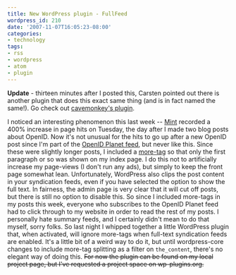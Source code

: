 ```yaml
---
title: New WordPress plugin - FullFeed
wordpress_id: 210
date: '2007-11-07T16:05:23-08:00'
categories:
- technology
tags:
- rss
- wordpress
- atom
- plugin
---
```

**Update** - thirteen minutes after I posted this, Carsten pointed out there is another plugin that does this exact same
thing (and is in fact named the same!).  Go check out [cavemonkey's plugin][cavemonkey].

[cavemonkey]: http://cavemonkey50.com/code/full-feed/

I noticed an interesting phenomenon this last week -- [Mint][] recorded a 400% increase in page hits on Tuesday, the day
after I made two blog posts about OpenID.  Now it's not unusual for the hits to go up after a new OpenID post since I'm
part of the [OpenID Planet feed][], but never like this.  Since these were slightly longer posts, I included a
[more-tag][] so that only the first paragraph or so was shown on my index page.  I do this not to artificially increase
my page-views (I don't run any ads), but simply to keep the front page somewhat lean.  Unfortunately, WordPress also
clips the post content in your syndication feeds, even if you have selected the option to show the full text.  In
fairness, the admin page is very clear that it will cut off posts, but there is still no option to disable this.  So
since I included more-tags in my posts this week, everyone who subscribes to the OpenID Planet feed had to click through
to my website in order to read the rest of my posts.  I personally hate summary feeds, and I certainly didn't mean to do
that myself, sorry folks.  So last night I whipped together a little WordPress plugin that, when activated, will ignore
more-tags when full-text syndication feeds are enabled.  It's a little bit of a weird way to do it, but until
wordpress-core changes to include more-tag splitting as a filter on `the_content`, there's no elegant way of doing this.
<strike>For now the plugin can be found on my local project page, but I've requested a project space on
wp-plugins.org.</strike>

[Mint]: http://www.haveamint.com/
[OpenID Planet feed]: http://planet.openid.net/
[more-tag]: http://codex.wordpress.org/Customizing_the_Read_More
[project page]: http://willnorris.com/projects/full-feed
